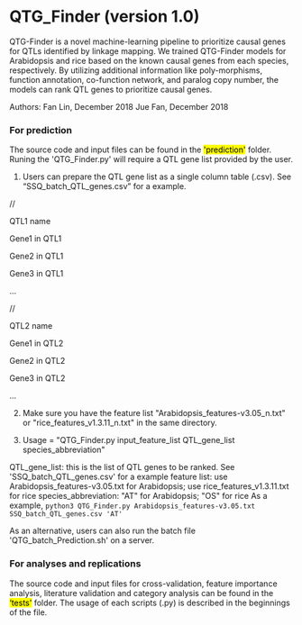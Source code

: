 # QTG_Finder (version 1.0)

QTG-Finder is a novel machine-learning pipeline to prioritize causal genes for QTLs identified by linkage mapping. We trained QTG-Finder models for Arabidopsis and rice based on the known causal genes from each species, respectively. By utilizing additional information like poly-morphisms, function annotation, co-function network, and paralog copy number, the models can rank QTL genes to prioritize causal genes.


Authors: Fan Lin, December 2018
         Jue Fan, December 2018

### For prediction

The source code and input files can be found in the <mark>'prediction'</mark> folder. Runing the 'QTG_Finder.py' will require a QTL gene list provided by the user.

1. Users can prepare the QTL gene list as a single column table (.csv). See “SSQ_batch_QTL_genes.csv” for a example.

// 

QTL1 name

Gene1 in QTL1

Gene2 in QTL1

Gene3 in QTL1

… 

// 

QTL2 name 

Gene1 in QTL2

Gene2 in QTL2

Gene3 in QTL2 

…

2. Make sure you have the feature list "Arabidopsis_features-v3.05_n.txt" or "rice_features_v1.3.11_n.txt" in the same directory.

3. Usage = "QTG_Finder.py input_feature_list QTL_gene_list species_abbreviation"

QTL_gene_list: this is the list of QTL genes to be ranked. See 'SSQ_batch_QTL_genes.csv' for a example
feature list: use Arabidopsis_features-v3.05.txt for Arabidopsis; use rice_features_v1.3.11.txt for rice
species_abbreviation: "AT" for Arabidopsis; "OS" for rice
As a example, ```python3 QTG_Finder.py Arabidopsis_features-v3.05.txt SSQ_batch_QTL_genes.csv 'AT'```


As an alternative, users can also run the batch file 'QTG_batch_Prediction.sh' on a server.



### For analyses and replications

The source code and input files for cross-validation, feature importance analysis, literature validation and category analysis can be found in the <mark>‘tests'</mark> folder. The usage of each scripts (.py) is described in the beginnings of the file.

